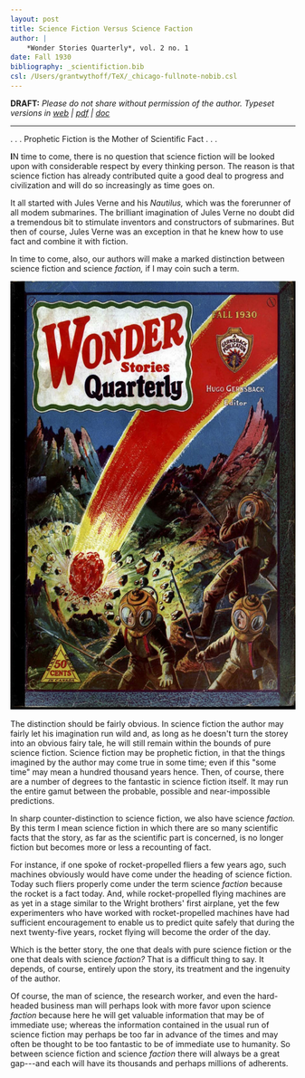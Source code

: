 ```yaml
---
layout: post
title: Science Fiction Versus Science Faction
author: |
    *Wonder Stories Quarterly*, vol. 2 no. 1
date: Fall 1930
bibliography: _scientifiction.bib
csl: /Users/grantwythoff/TeX/_chicago-fullnote-nobib.csl
---
```


**DRAFT:** *Please do not share without permission of the author. Typeset versions in [web](http://gernsback.wythoff.net/193009_science_fiction_science_faction.html) \| [pdf](https://github.com/gwijthoff/perversity_of_things/blob/gh-pages/typeset_drafts/193009_science_fiction_science_faction.pdf?raw=true) \| [doc](https://github.com/gwijthoff/perversity_of_things/blob/gh-pages/typeset_drafts/193009_science_fiction_science_faction.docx)*

* * * * * * * * 

. . . Prophetic Fiction is the Mother of Scientific Fact . . . 

**I**N time to come, there is no question that science fiction will be looked upon with considerable respect by every thinking person. The reason is that science fiction has already contributed quite a good deal to progress and civilization and will do so increasingly as time goes on.

It all started with Jules Verne and his *Nautilus,* which was the forerunner of all modem submarines. The brilliant imagination of Jules Verne no doubt did a tremendous bit to stimulate inventors and constructors of submarines. But then of course, Jules Verne was an exception in that he knew how to use fact and combine it with fiction.

In time to come, also, our authors will make a marked distinction between science fiction and science *faction,* if I may coin such a term.

![](images/wsq_cover_1930f.jpg)

The distinction should be fairly obvious. In science fiction the author may fairly let his imagination run wild and, as long as he doesn't turn the storey into an obvious fairy tale, he will still remain within the bounds of pure science fiction. Science fiction may be prophetic fiction, in that the things imagined by the author may come true in some time; even if this "some time" may mean a hundred thousand years hence. Then, of course, there are a number of degrees to the fantastic in science fiction itself. It may run the entire gamut between the probable, possible and near-impossible predictions.

In sharp counter-distinction to science fiction, we also have science *faction.* By this term I mean science fiction in which there are so many scientific facts that the story, as far as the scientific part is concerned, is no longer fiction but becomes more or less a recounting of fact.

For instance, if one spoke of rocket-propelled fliers a few years ago, such machines obviously would have come under the heading of science fiction. Today such fliers properly come under the term science *faction* because the rocket is a fact today. And, while rocket-propelled flying machines are as yet in a stage similar to the Wright brothers' first airplane, yet the few experimenters who have worked with rocket-propelled machines have had sufficient encouragement to enable us to predict quite safely that during the next twenty-five years, rocket flying will become the order of the day.

Which is the better story, the one that deals with pure science fiction or the one that deals with science *faction?* That is a difficult thing to say. It depends, of course, entirely upon the story, its treatment and the ingenuity of the author.

Of course, the man of science, the research worker, and even the hard-headed business man will perhaps look with more favor upon science *faction* because here he will get valuable information that may be of immediate use; whereas the information contained in the usual run of science fiction may perhaps be too far in advance of the times and may often be thought to be too fantastic to be of immediate use to humanity. So between science fiction and science *faction* there will always be a great gap---and each will have its thousands and perhaps millions of adherents.